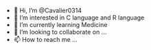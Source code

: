 - 👋 Hi, I’m @Cavalier0314
- 👀 I’m interested in C language and R language
- 🌱 I’m currently learning Medicine
- 💞️ I’m looking to collaborate on ...
- 📫 How to reach me ...

<!---
Cavalier0314/Cavalier0314 is a ✨ special ✨ repository because its `README.md` (this file) appears on your GitHub profile.
You can click the Preview link to take a look at your changes.
--->

